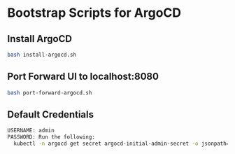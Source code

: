 # Bootstrap Scripts for ArgoCD

## Install ArgoCD
```bash
bash install-argocd.sh
```

## Port Forward UI to localhost:8080
```bash
bash port-forward-argocd.sh
```

## Default Credentials
```bash
USERNAME: admin
PASSWORD: Run the following:
  kubectl -n argocd get secret argocd-initial-admin-secret -o jsonpath="{.data.password}" | base64 -d
```